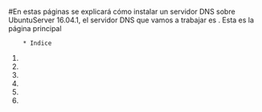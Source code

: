 #En estas páginas se explicará cómo instalar un servidor DNS sobre UbuntuServer 16.04.1, el servidor DNS que vamos a trabajar es .
Esta es la página principal 

        * Indice
1.
2.
3.
4.
5.
6.

